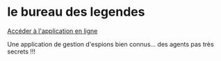 # le bureau des legendes

[Accéder à l'application en ligne](https://le-bureau-des-legendes.herokuapp.com/)

Une application de gestion d'espions bien connus... des agents pas très secrets !!!
